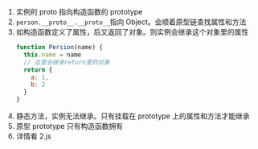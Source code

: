1. 实例的 proto 指向构造函数的 prototype
2. `person.__proto__.__proto__`指向 Object。会顺着原型链查找属性和方法
3. 如构造函数定义了属性，后又返回了对象。则实例会继承这个对象里的属性
   ```js
   function Persion(name) {
     this.name = name
     // 这里会继承return里的对象
     return {
       a: 1,
       b: 2
     }
   }
   ```
4. 静态方法，实例无法继承。只有挂载在 prototype 上的属性和方法才能继承
5. 原型 prototype 只有构造函数拥有
6. 详情看 2.js
